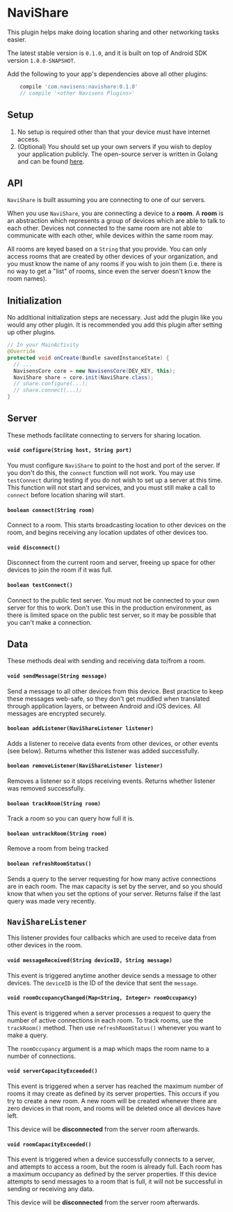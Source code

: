 # NaviShare

This plugin helps make doing location sharing and other networking tasks easier.

The latest stable version is `0.1.0`, and it is built on top of Android SDK version `1.0.0-SNAPSHOT`.

Add the following to your app's dependencies above all other plugins:

```gradle
    compile 'com.navisens:navishare:0.1.0'
    // compile '<other Navisens Plugins>'
```

## Setup

1. No setup is required other than that your device must have internet access.
2. (Optional) You should set up your own servers if you wish to deploy your application publicly. The open-source server is written in Golang and can be found [here](link).

## API

`NaviShare` is built assuming you are connecting to one of our servers.

When you use `NaviShare`, you are connecting a device to a **room**. A **room** is an abstraction which represents a group of devices which are able to talk to each other. Devices not connected to the same room are not able to communicate with each other, while devices within the same room may.

All rooms are keyed based on a `String` that you provide. You can only access rooms that are created by other devices of your organization, and you must know the name of any rooms if you wish to join them (i.e. there is no way to get a "list" of rooms, since even the server doesn't know the room names).

## Initialization

No additional initialization steps are necessary. Just add the plugin like you would any other plugin. It is recommended you add this plugin after setting up other plugins.

```java
// In your MainActivity
@Override
protected void onCreate(Bundle savedInstanceState) {
  // ...
  NavisensCore core = new NavisensCore(DEV_KEY, this);
  NaviShare share = core.init(NaviShare.class);
  // share.configure(...);
  // share.connect(...);
}
```

## Server

These methods facilitate connecting to servers for sharing location.

#### `void configure(String host, String port)`

You must configure `NaviShare` to point to the host and port of the server. If you don't do this, the `connect` function will not work. You may use `testConnect` during testing if you do not wish to set up a server at this time. This function will not start and services, and you must still make a call to `connect` before location sharing will start.

#### `boolean connect(String room)`

Connect to a room. This starts broadcasting location to other devices on the room, and begins receiving any location updates of other devices too.

#### `void disconnect()`

Disconnect from the current room and server, freeing up space for other devices to join the room if it was full.

#### `boolean testConnect()`

Connect to the public test server. You must not be connected to your own server for this to work. Don't use this in the production environment, as there is limited space on the public test server, so it may be possible that you can't make a connection.

## Data

These methods deal with sending and receiving data to/from a room.

#### `void sendMessage(String message)`

Send a message to all other devices from this device. Best practice to keep these messages web-safe, so they don't get muddled when translated through application layers, or between Android and iOS devices. All messages are encrypted securely.

#### `boolean addListener(NaviShareListener listener)`

Adds a listener to receive data events from other devices, or other events (see below). Returns whether this listener was added successfully.

#### `boolean removeListener(NaviShareListener listener)`

Removes a listener so it stops receiving events. Returns whether listener was removed successfully.

#### `boolean trackRoom(String room)`

Track a room so you can query how full it is.

#### `boolean untrackRoom(String room)`

Remove a room from being tracked

#### `boolean refreshRoomStatus()`

Sends a query to the server requesting for how many active connections are in each room. The max capacity is set by the server, and so you should know that when you set the options of your server. Returns false if the last query was made very recently.

## `NaviShareListener`

This listener provides four callbacks which are used to receive data from other devices in the room.

#### `void messageReceived(String deviceID, String message)`

This event is triggered anytime another device sends a message to other devices. The `deviceID` is the ID of the device that sent the `message`.

#### `void roomOccupancyChanged(Map<String, Integer> roomOccupancy)`

This event is triggered when a server processes a request to query the number of active connections in each room. To track rooms, use the `trackRoom()` method. Then use `refreshRoomStatus()` whenever you want to make a query.

The `roomOccupancy` argument is a map which maps the room name to a number of connections.

#### `void serverCapacityExceeded()`

This event is triggered when a server has reached the maximum number of rooms it may create as defined by its server properties. This occurs if you try to create a new room. A new room will be created whenever there are zero devices in that room, and rooms will be deleted once all devices have left.

This device will be **disconnected** from the server room afterwards.

#### `void roomCapacityExceeded()`

This event is triggered when a device successfully connects to a server, and attempts to access a room, but the room is already full. Each room has a maximum occupancy as defined by the server properties. If this device attempts to send messages to a room that is full, it will not be successful in sending or receiving any data.

This device will be **disconnected** from the server room afterwards.

